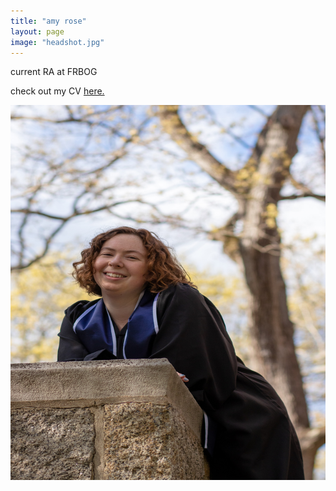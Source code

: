 ```yaml
---
title: "amy rose"
layout: page
image: "headshot.jpg"
---
```


<div class="row">
  <div class="col-md-8" markdown="1">
  current RA at FRBOG
    
  check out my CV [here.](/assets/amyRose.pdf)
  </div>
  <div class="col-md-4" markdown="1">
  <!-- ![headshot](/assets/headshot.jpg) -->
  <img height="600px" width="800px" class="center-block" src="/assets/headshot.jpg">
  </div>
</div>

